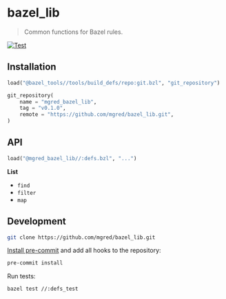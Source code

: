 # bazel_lib

> Common functions for Bazel rules.

[![Test](https://github.com/mgred/bazel_lib/actions/workflows/test.yaml/badge.svg?branch=main&event=push)](https://github.com/mgred/bazel_lib/actions/workflows/test.yaml)

## Installation

```python
load("@bazel_tools//tools/build_defs/repo:git.bzl", "git_repository")

git_repository(
    name = "mgred_bazel_lib",
    tag = "v0.1.0",
    remote = "https://github.com/mgred/bazel_lib.git",
)
```

## API

```python
load("@mgred_bazel_lib//:defs.bzl", "...")
```

**List**

* `find`
* `filter`
* `map`

## Development

```bash
git clone https://github.com/mgred/bazel_lib.git
```

[Install pre-commit](https://pre-commit.com/#installation) and add all hooks to the repository:

```bash
pre-commit install
```

Run tests:

```bash
bazel test //:defs_test
```
